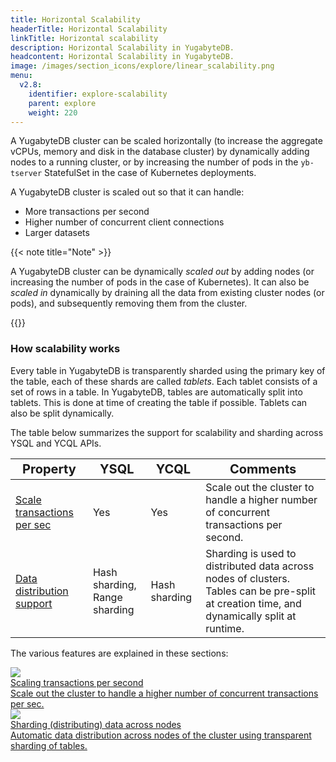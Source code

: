 ```yaml
---
title: Horizontal Scalability
headerTitle: Horizontal Scalability
linkTitle: Horizontal scalability
description: Horizontal Scalability in YugabyteDB.
headcontent: Horizontal Scalability in YugabyteDB.
image: /images/section_icons/explore/linear_scalability.png
menu:
  v2.8:
    identifier: explore-scalability
    parent: explore
    weight: 220
---
```


A YugabyteDB cluster can be scaled horizontally (to increase the aggregate vCPUs, memory and disk in the database cluster) by dynamically adding nodes to a running cluster, or by increasing the number of pods in the `yb-tserver` StatefulSet in the case of Kubernetes deployments.

A YugabyteDB cluster is scaled out so that it can handle:

* More transactions per second
* Higher number of concurrent client connections
* Larger datasets

{{< note title="Note" >}}

A YugabyteDB cluster can be dynamically *scaled out* by adding nodes (or increasing the number of pods in the case of Kubernetes). It can also be *scaled in* dynamically by draining all the data from existing cluster nodes (or pods), and subsequently removing them from the cluster.

{{</note >}}

### How scalability works

Every table in YugabyteDB is transparently sharded using the primary key of the table, each of these shards are called *tablets*. Each tablet consists of a set of rows in a table. In YugabyteDB, tables are automatically split into tablets. This is done at time of creating the table if possible. Tablets can also be split dynamically.

The table below summarizes the support for scalability and sharding across YSQL and YCQL APIs.

| <span style="font-size:20px;">Property</span> | <span style="font-size:20px;">YSQL</span> | <span style="font-size:20px;">YCQL</span> | <span style="font-size:20px;">Comments</span> |
|--------------------------------------------------|-------------|----------|----------|
| <span style="font-size:16px;">[Scale transactions per sec](scaling-transactions/)</span> | <span style="font-size:16px;">Yes</span> | <span style="font-size:16px;">Yes</span> | Scale out the cluster to handle a higher number of concurrent transactions per second. |
| <span style="font-size:16px;">[Data distribution support](sharding-data/)</span> | <span style="font-size:16px;">Hash sharding, <br/>  Range sharding</span>  | <span style="font-size:16px;">Hash sharding</span> | Sharding is used to distributed data across nodes of clusters. <br/> Tables can be pre-split at creation time, and dynamically split at runtime. |

The various features are explained in these sections:

<div class="row">

   <div class="col-12 col-md-6 col-lg-12 col-xl-6">
    <a class="section-link icon-offset" href="scaling-transactions">
      <div class="head">
        <img class="icon" src="/images/section_icons/explore/linear_scalability.png" aria-hidden="true" />
        <div class="title">Scaling transactions per second</div>
      </div>
      <div class="body">
        Scale out the cluster to handle a higher number of concurrent transactions per sec.
      </div>
    </a>
  </div>

  <div class="col-12 col-md-6 col-lg-12 col-xl-6">
    <a class="section-link icon-offset" href="sharding-data/">
      <div class="head">
        <img class="icon" src="/images/section_icons/explore/auto_sharding.png" aria-hidden="true" />
        <div class="title">Sharding (distributing) data across nodes</div>
      </div>
      <div class="body">
        Automatic data distribution across nodes of the cluster using transparent sharding of tables.
      </div>
    </a>
  </div>

</div>
